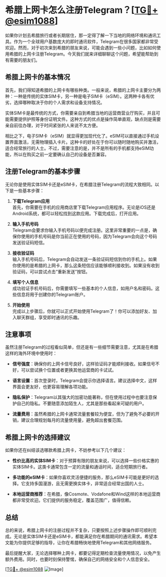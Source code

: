 # 希腊上网卡怎么注册Telegram？[[TG💪+ @esim1088](https://t.me/s/esim1088)]

如果你计划去希腊旅行或者长期居住，那一定得了解一下当地的网络环境和通讯工具。作为一个全球用户基数庞大的即时通讯软件，Telegram在很多国家都非常受欢迎。然而，对于初次来到希腊的朋友来说，可能会遇到一些小问题，比如如何使用希腊的上网卡注册Telegram。今天我们就来详细聊聊这个问题，希望能帮助到有需要的朋友们。

## 希腊上网卡的基本情况

首先，我们得知道希腊的上网卡有哪些种类。一般来说，希腊的上网卡主要分为两种：一种是传统的实体SIM卡，另一种是电子SIM卡（eSIM）。这两种卡各有优劣，选择哪种取决于你的个人需求和设备支持情况。

实体SIM卡是最传统的方式，你需要亲自到希腊当地的运营商营业厅购买，并且可能需要提供护照等身份证明文件。这种方式的优点是操作简单直观，缺点则是需要亲自前往办理，对于时间紧张的人来说不太方便。

相比之下，电子SIM卡（eSIM）就显得更加现代化了。eSIM可以直接通过手机设置界面激活，无需物理插入卡片。这种卡的好处在于你可以随时随地购买并激活，适合经常旅行的人士。不过，需要注意的是，并不是所有的手机都支持eSIM功能，所以在购买之前一定要确认自己的设备是否兼容。

## 注册Telegram的基本步骤

无论你是使用实体SIM卡还是eSIM卡，在希腊注册Telegram的流程大致相同。以下是一些基本步骤：

1. **下载Telegram应用**  
   首先，你需要在手机的应用商店里下载Telegram应用程序。无论是iOS还是Android系统，都可以轻松找到这款应用。下载完成后，打开应用。

2. **输入手机号码**  
   Telegram会要求你输入手机号码以便完成注册。这里非常重要的一点是，确保你使用的手机号码是你当前正在使用的号码，因为Telegram会向这个号码发送验证码短信。

3. **接收验证码**  
   输入手机号码后，Telegram会自动发送一条验证码短信到你的手机上。如果你使用的是希腊的上网卡，那么这条短信应该能够顺利接收到。如果没有收到验证码，可以尝试点击“重新发送”按钮。

4. **填写个人信息**  
   成功验证手机号码后，你需要填写一些基本的个人信息，如用户名和密码。这些信息将用于创建你的Telegram账户。

5. **开始使用**  
   完成以上步骤后，你就可以正式开始使用Telegram了！你可以添加好友、加入聊天群组，享受即时通讯的乐趣。

## 注意事项

虽然注册Telegram的过程看似简单，但还是有一些细节需要注意，尤其是在希腊这样的海外环境中使用时：

- **信号强度**：确保你的上网卡信号良好，这样验证码才能顺利接收。如果信号不好，可以尝试换个位置或者更换其他运营商的卡试试。
  
- **语言设置**：首次登录时，Telegram会提示你选择语言。建议选择中文，这样界面会更友好，也更容易理解各项功能。

- **隐私保护**：Telegram以其强大的加密功能著称，但在使用过程中也要注意保护自己的隐私。不要随意添加陌生人，尤其是那些看起来可疑的用户。

- **流量费用**：虽然希腊的上网卡通常流量套餐较为便宜，但为了避免不必要的开销，建议合理规划每月的流量使用量，避免超出套餐范围。

## 希腊上网卡的选择建议

如果你还在纠结该选哪款希腊上网卡，不妨参考以下几个建议：

- **性价比高的实体SIM卡**：对于预算有限的朋友来说，可以选择一些价格实惠的实体SIM卡。这类卡通常包含一定的流量和通话时间，适合短期旅行者。

- **多功能的eSIM卡**：如果你喜欢灵活便捷的服务，那么eSIM卡可能是更好的选择。它支持多国漫游，且无需更换实体卡，非常适合经常出国的人士。

- **本地运营商推荐**：在希腊，像Cosmote、Vodafone和Wind这样的本地运营商都非常受欢迎。它们提供的服务稳定，覆盖范围广，值得信赖。

## 总结

总的来说，希腊上网卡的注册过程并不复杂，只要按照上述步骤操作即可顺利完成。无论是实体SIM卡还是eSIM卡，都能满足你在希腊期间的通讯需求。希望本文能为你提供足够的指导，让你在希腊畅快地使用Telegram和其他网络服务。

最后提醒大家，无论选择哪种上网卡，都要记得定期检查流量使用情况，以免产生额外费用。同时，也要时刻保持警惕，确保自己的网络安全和个人信息安全。

[[TG💪+ @esim1088](https://t.me/s/esim1088) ![Image](https://i.postimg.cc/4NQfJmqS/Snipaste-2025-05-13-00-14-12.png)]